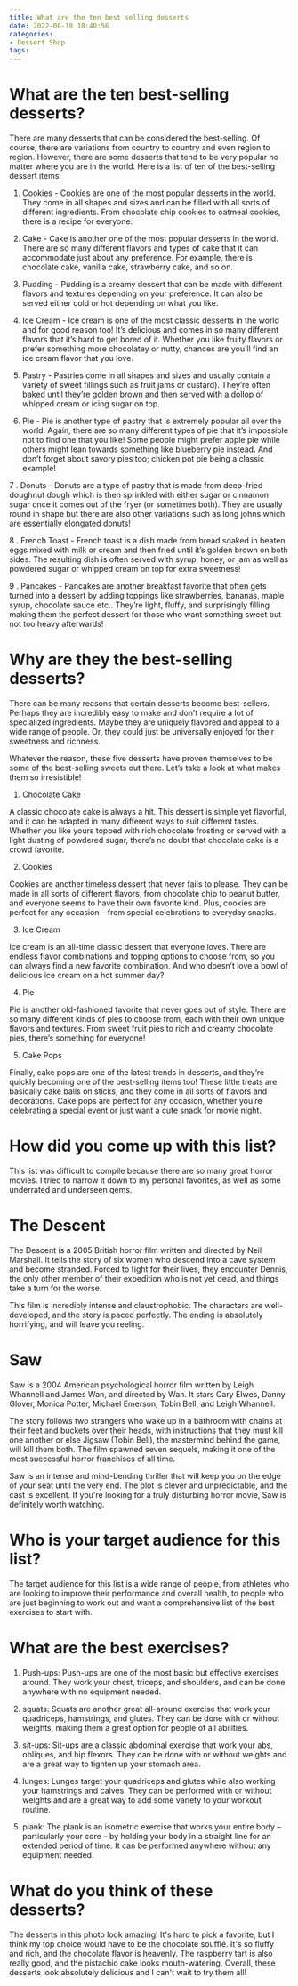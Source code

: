 ```yaml
---
title: What are the ten best selling desserts
date: 2022-08-18 18:40:56
categories:
- Dessert Shop
tags:
---
```



#  What are the ten best-selling desserts?

There are many desserts that can be considered the best-selling. Of course, there are variations from country to country and even region to region. However, there are some desserts that tend to be very popular no matter where you are in the world. Here is a list of ten of the best-selling dessert items:

1. Cookies - Cookies are one of the most popular desserts in the world. They come in all shapes and sizes and can be filled with all sorts of different ingredients. From chocolate chip cookies to oatmeal cookies, there is a recipe for everyone.

2. Cake - Cake is another one of the most popular desserts in the world. There are so many different flavors and types of cake that it can accommodate just about any preference. For example, there is chocolate cake, vanilla cake, strawberry cake, and so on.

3. Pudding - Pudding is a creamy dessert that can be made with different flavors and textures depending on your preference. It can also be served either cold or hot depending on what you like.

4. Ice Cream - Ice cream is one of the most classic desserts in the world and for good reason too! It’s delicious and comes in so many different flavors that it’s hard to get bored of it. Whether you like fruity flavors or prefer something more chocolatey or nutty, chances are you’ll find an ice cream flavor that you love.

5. Pastry - Pastries come in all shapes and sizes and usually contain a variety of sweet fillings such as fruit jams or custard). They’re often baked until they’re golden brown and then served with a dollop of whipped cream or icing sugar on top.

6. Pie - Pie is another type of pastry that is extremely popular all over the world. Again, there are so many different types of pie that it’s impossible not to find one that you like! Some people might prefer apple pie while others might lean towards something like blueberry pie instead. And don’t forget about savory pies too; chicken pot pie being a classic example!

7 . Donuts - Donuts are a type of pastry that is made from deep-fried doughnut dough which is then sprinkled with either sugar or cinnamon sugar once it comes out of the fryer (or sometimes both). They are usually round in shape but there are also other variations such as long johns which are essentially elongated donuts!

8 . French Toast - French toast is a dish made from bread soaked in beaten eggs mixed with milk or cream and then fried until it’s golden brown on both sides. The resulting dish is often served with syrup, honey, or jam as well as powdered sugar or whipped cream on top for extra sweetness!

9 . Pancakes - Pancakes are another breakfast favorite that often gets turned into a dessert by adding toppings like strawberries, bananas, maple syrup, chocolate sauce etc.. They’re light, fluffy, and surprisingly filling making them the perfect dessert for those who want something sweet but not too heavy afterwards!

#  Why are they the best-selling desserts?

There can be many reasons that certain desserts become best-sellers. Perhaps they are incredibly easy to make and don’t require a lot of specialized ingredients. Maybe they are uniquely flavored and appeal to a wide range of people. Or, they could just be universally enjoyed for their sweetness and richness.

Whatever the reason, these five desserts have proven themselves to be some of the best-selling sweets out there. Let’s take a look at what makes them so irresistible!

1. Chocolate Cake

A classic chocolate cake is always a hit. This dessert is simple yet flavorful, and it can be adapted in many different ways to suit different tastes. Whether you like yours topped with rich chocolate frosting or served with a light dusting of powdered sugar, there’s no doubt that chocolate cake is a crowd favorite.

2. Cookies

Cookies are another timeless dessert that never fails to please. They can be made in all sorts of different flavors, from chocolate chip to peanut butter, and everyone seems to have their own favorite kind. Plus, cookies are perfect for any occasion – from special celebrations to everyday snacks.

3. Ice Cream

Ice cream is an all-time classic dessert that everyone loves. There are endless flavor combinations and topping options to choose from, so you can always find a new favorite combination. And who doesn’t love a bowl of delicious ice cream on a hot summer day?

4. Pie

Pie is another old-fashioned favorite that never goes out of style. There are so many different kinds of pies to choose from, each with their own unique flavors and textures. From sweet fruit pies to rich and creamy chocolate pies, there’s something for everyone!

5. Cake Pops

Finally, cake pops are one of the latest trends in desserts, and they’re quickly becoming one of the best-selling items too! These little treats are basically cake balls on sticks, and they come in all sorts of flavors and decorations. Cake pops are perfect for any occasion, whether you’re celebrating a special event or just want a cute snack for movie night.

#  How did you come up with this list?

This list was difficult to compile because there are so many great horror movies. I tried to narrow it down to my personal favorites, as well as some underrated and underseen gems.

#  The Descent

The Descent is a 2005 British horror film written and directed by Neil Marshall. It tells the story of six women who descend into a cave system and become stranded. Forced to fight for their lives, they encounter Dennis, the only other member of their expedition who is not yet dead, and things take a turn for the worse.

This film is incredibly intense and claustrophobic. The characters are well-developed, and the story is paced perfectly. The ending is absolutely horrifying, and will leave you reeling.

# Saw

Saw is a 2004 American psychological horror film written by Leigh Whannell and James Wan, and directed by Wan. It stars Cary Elwes, Danny Glover, Monica Potter, Michael Emerson, Tobin Bell, and Leigh Whannell.

The story follows two strangers who wake up in a bathroom with chains at their feet and buckets over their heads, with instructions that they must kill one another or else Jigsaw (Tobin Bell), the mastermind behind the game, will kill them both. The film spawned seven sequels, making it one of the most successful horror franchises of all time.

Saw is an intense and mind-bending thriller that will keep you on the edge of your seat until the very end. The plot is clever and unpredictable, and the cast is excellent. If you're looking for a truly disturbing horror movie, Saw is definitely worth watching.

#  Who is your target audience for this list?

The target audience for this list is a wide range of people, from athletes who are looking to improve their performance and overall health, to people who are just beginning to work out and want a comprehensive list of the best exercises to start with.

#  What are the best exercises?

1. Push-ups: Push-ups are one of the most basic but effective exercises around. They work your chest, triceps, and shoulders, and can be done anywhere with no equipment needed.

2. squats: Squats are another great all-around exercise that work your quadriceps, hamstrings, and glutes. They can be done with or without weights, making them a great option for people of all abilities.

3. sit-ups: Sit-ups are a classic abdominal exercise that work your abs, obliques, and hip flexors. They can be done with or without weights and are a great way to tighten up your stomach area.

4. lunges: Lunges target your quadriceps and glutes while also working your hamstrings and calves. They can be performed with or without weights and are a great way to add some variety to your workout routine.

5. plank: The plank is an isometric exercise that works your entire body – particularly your core – by holding your body in a straight line for an extended period of time. It can be performed anywhere without any equipment needed.

#  What do you think of these desserts?

The desserts in this photo look amazing! It's hard to pick a favorite, but I think my top choice would have to be the chocolate soufflé. It's so fluffy and rich, and the chocolate flavor is heavenly. The raspberry tart is also really good, and the pistachio cake looks mouth-watering. Overall, these desserts look absolutely delicious and I can't wait to try them all!
